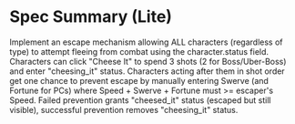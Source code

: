 # Spec Summary (Lite)

Implement an escape mechanism allowing ALL characters (regardless of type) to attempt fleeing from combat using the character.status field. Characters can click "Cheese It" to spend 3 shots (2 for Boss/Uber-Boss) and enter "cheesing_it" status. Characters acting after them in shot order get one chance to prevent escape by manually entering Swerve (and Fortune for PCs) where Speed + Swerve + Fortune must >= escaper's Speed. Failed prevention grants "cheesed_it" status (escaped but still visible), successful prevention removes "cheesing_it" status.